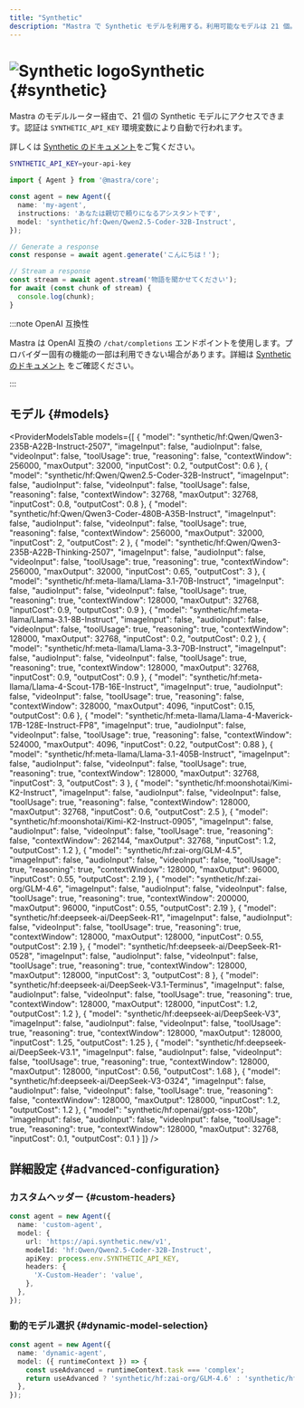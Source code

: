 ```yaml
---
title: "Synthetic"
description: "Mastra で Synthetic モデルを利用する。利用可能なモデルは 21 個。"
---
```


# <img src="https://models.dev/logos/synthetic.svg" alt="Synthetic logo" className="inline w-8 h-8 mr-2 align-middle dark:invert dark:brightness-0 dark:contrast-200" />Synthetic \{#synthetic\}

Mastra のモデルルーター経由で、21 個の Synthetic モデルにアクセスできます。認証は `SYNTHETIC_API_KEY` 環境変数により自動で行われます。

詳しくは [Synthetic のドキュメント](https://synthetic.new/pricing)をご覧ください。

```bash
SYNTHETIC_API_KEY=your-api-key
```

```typescript
import { Agent } from '@mastra/core';

const agent = new Agent({
  name: 'my-agent',
  instructions: 'あなたは親切で頼りになるアシスタントです',
  model: 'synthetic/hf:Qwen/Qwen2.5-Coder-32B-Instruct',
});

// Generate a response
const response = await agent.generate('こんにちは！');

// Stream a response
const stream = await agent.stream('物語を聞かせてください');
for await (const chunk of stream) {
  console.log(chunk);
}
```

:::note OpenAI 互換性

Mastra は OpenAI 互換の `/chat/completions` エンドポイントを使用します。プロバイダー固有の機能の一部は利用できない場合があります。詳細は [Synthetic のドキュメント](https://synthetic.new/pricing) をご確認ください。

:::

## モデル \{#models\}

<ProviderModelsTable
  models={[
{
"model": "synthetic/hf:Qwen/Qwen3-235B-A22B-Instruct-2507",
"imageInput": false,
"audioInput": false,
"videoInput": false,
"toolUsage": true,
"reasoning": false,
"contextWindow": 256000,
"maxOutput": 32000,
"inputCost": 0.2,
"outputCost": 0.6
},
{
"model": "synthetic/hf:Qwen/Qwen2.5-Coder-32B-Instruct",
"imageInput": false,
"audioInput": false,
"videoInput": false,
"toolUsage": false,
"reasoning": false,
"contextWindow": 32768,
"maxOutput": 32768,
"inputCost": 0.8,
"outputCost": 0.8
},
{
"model": "synthetic/hf:Qwen/Qwen3-Coder-480B-A35B-Instruct",
"imageInput": false,
"audioInput": false,
"videoInput": false,
"toolUsage": true,
"reasoning": false,
"contextWindow": 256000,
"maxOutput": 32000,
"inputCost": 2,
"outputCost": 2
},
{
"model": "synthetic/hf:Qwen/Qwen3-235B-A22B-Thinking-2507",
"imageInput": false,
"audioInput": false,
"videoInput": false,
"toolUsage": true,
"reasoning": true,
"contextWindow": 256000,
"maxOutput": 32000,
"inputCost": 0.65,
"outputCost": 3
},
{
"model": "synthetic/hf:meta-llama/Llama-3.1-70B-Instruct",
"imageInput": false,
"audioInput": false,
"videoInput": false,
"toolUsage": true,
"reasoning": true,
"contextWindow": 128000,
"maxOutput": 32768,
"inputCost": 0.9,
"outputCost": 0.9
},
{
"model": "synthetic/hf:meta-llama/Llama-3.1-8B-Instruct",
"imageInput": false,
"audioInput": false,
"videoInput": false,
"toolUsage": true,
"reasoning": true,
"contextWindow": 128000,
"maxOutput": 32768,
"inputCost": 0.2,
"outputCost": 0.2
},
{
"model": "synthetic/hf:meta-llama/Llama-3.3-70B-Instruct",
"imageInput": false,
"audioInput": false,
"videoInput": false,
"toolUsage": true,
"reasoning": true,
"contextWindow": 128000,
"maxOutput": 32768,
"inputCost": 0.9,
"outputCost": 0.9
},
{
"model": "synthetic/hf:meta-llama/Llama-4-Scout-17B-16E-Instruct",
"imageInput": true,
"audioInput": false,
"videoInput": false,
"toolUsage": true,
"reasoning": false,
"contextWindow": 328000,
"maxOutput": 4096,
"inputCost": 0.15,
"outputCost": 0.6
},
{
"model": "synthetic/hf:meta-llama/Llama-4-Maverick-17B-128E-Instruct-FP8",
"imageInput": true,
"audioInput": false,
"videoInput": false,
"toolUsage": true,
"reasoning": false,
"contextWindow": 524000,
"maxOutput": 4096,
"inputCost": 0.22,
"outputCost": 0.88
},
{
"model": "synthetic/hf:meta-llama/Llama-3.1-405B-Instruct",
"imageInput": false,
"audioInput": false,
"videoInput": false,
"toolUsage": true,
"reasoning": true,
"contextWindow": 128000,
"maxOutput": 32768,
"inputCost": 3,
"outputCost": 3
},
{
"model": "synthetic/hf:moonshotai/Kimi-K2-Instruct",
"imageInput": false,
"audioInput": false,
"videoInput": false,
"toolUsage": true,
"reasoning": false,
"contextWindow": 128000,
"maxOutput": 32768,
"inputCost": 0.6,
"outputCost": 2.5
},
{
"model": "synthetic/hf:moonshotai/Kimi-K2-Instruct-0905",
"imageInput": false,
"audioInput": false,
"videoInput": false,
"toolUsage": true,
"reasoning": false,
"contextWindow": 262144,
"maxOutput": 32768,
"inputCost": 1.2,
"outputCost": 1.2
},
{
"model": "synthetic/hf:zai-org/GLM-4.5",
"imageInput": false,
"audioInput": false,
"videoInput": false,
"toolUsage": true,
"reasoning": true,
"contextWindow": 128000,
"maxOutput": 96000,
"inputCost": 0.55,
"outputCost": 2.19
},
{
"model": "synthetic/hf:zai-org/GLM-4.6",
"imageInput": false,
"audioInput": false,
"videoInput": false,
"toolUsage": true,
"reasoning": true,
"contextWindow": 200000,
"maxOutput": 96000,
"inputCost": 0.55,
"outputCost": 2.19
},
{
"model": "synthetic/hf:deepseek-ai/DeepSeek-R1",
"imageInput": false,
"audioInput": false,
"videoInput": false,
"toolUsage": true,
"reasoning": true,
"contextWindow": 128000,
"maxOutput": 128000,
"inputCost": 0.55,
"outputCost": 2.19
},
{
"model": "synthetic/hf:deepseek-ai/DeepSeek-R1-0528",
"imageInput": false,
"audioInput": false,
"videoInput": false,
"toolUsage": true,
"reasoning": true,
"contextWindow": 128000,
"maxOutput": 128000,
"inputCost": 3,
"outputCost": 8
},
{
"model": "synthetic/hf:deepseek-ai/DeepSeek-V3.1-Terminus",
"imageInput": false,
"audioInput": false,
"videoInput": false,
"toolUsage": true,
"reasoning": true,
"contextWindow": 128000,
"maxOutput": 128000,
"inputCost": 1.2,
"outputCost": 1.2
},
{
"model": "synthetic/hf:deepseek-ai/DeepSeek-V3",
"imageInput": false,
"audioInput": false,
"videoInput": false,
"toolUsage": true,
"reasoning": true,
"contextWindow": 128000,
"maxOutput": 128000,
"inputCost": 1.25,
"outputCost": 1.25
},
{
"model": "synthetic/hf:deepseek-ai/DeepSeek-V3.1",
"imageInput": false,
"audioInput": false,
"videoInput": false,
"toolUsage": true,
"reasoning": true,
"contextWindow": 128000,
"maxOutput": 128000,
"inputCost": 0.56,
"outputCost": 1.68
},
{
"model": "synthetic/hf:deepseek-ai/DeepSeek-V3-0324",
"imageInput": false,
"audioInput": false,
"videoInput": false,
"toolUsage": true,
"reasoning": false,
"contextWindow": 128000,
"maxOutput": 128000,
"inputCost": 1.2,
"outputCost": 1.2
},
{
"model": "synthetic/hf:openai/gpt-oss-120b",
"imageInput": false,
"audioInput": false,
"videoInput": false,
"toolUsage": true,
"reasoning": true,
"contextWindow": 128000,
"maxOutput": 32768,
"inputCost": 0.1,
"outputCost": 0.1
}
]}
/>

## 詳細設定 \{#advanced-configuration\}

### カスタムヘッダー \{#custom-headers\}

```typescript
const agent = new Agent({
  name: 'custom-agent',
  model: {
    url: 'https://api.synthetic.new/v1',
    modelId: 'hf:Qwen/Qwen2.5-Coder-32B-Instruct',
    apiKey: process.env.SYNTHETIC_API_KEY,
    headers: {
      'X-Custom-Header': 'value',
    },
  },
});
```

### 動的モデル選択 \{#dynamic-model-selection\}

```typescript
const agent = new Agent({
  name: 'dynamic-agent',
  model: ({ runtimeContext }) => {
    const useAdvanced = runtimeContext.task === 'complex';
    return useAdvanced ? 'synthetic/hf:zai-org/GLM-4.6' : 'synthetic/hf:Qwen/Qwen2.5-Coder-32B-Instruct';
  },
});
```
